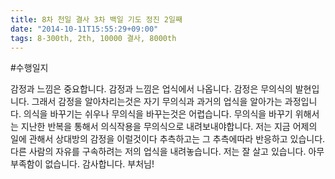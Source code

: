 ```yaml
---
title: 8차 천일 결사 3차 백일 기도 정진 2일째
date: "2014-10-11T15:55:29+09:00"
tags: 8-300th, 2th, 10000 결사, 8000th
---
```


#수행일지

감정과 느낌은 중요합니다. 감정과 느낌은 업식에서 나옵니다. 감정은 무의식의 발현입니다. 그래서 감정을 알아차리는것은 자기 무의식과 과거의 업식을 알아가는 과정입니다. 의식을 바꾸기는 쉬우나 무의식을 바꾸는것은 어렵습니다. 무의식을 바꾸기 위해서는 지난한 반복을 통해서 의식작용을 무의식으로 내려보내야합니다. 저는 지금 어제의 일에 관해서 상대방의 감정을 이럴것이다 추측하고는 그 추측에따라 반응하고 있습니다. 다른 사람의 자유를 구속하려는 저의 업식을 내려놓습니다. 저는 잘 살고 있습니다. 아무 부족함이 없습니다. 감사합니다. 부처님!
